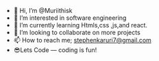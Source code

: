 - 👋 Hi, I’m @Muriithisk
- 👀 I’m interested in software engineering 
- 🌱 I’m currently learning Htmls,css ,js,and react.
- 💞️ I’m looking to collaborate on more projects 
- 📫 How to reach me; stephenkaruri7@gmail.com
- 😎Lets Code — coding is fun!

<!---
Muriithisk/Muriithisk is a ✨ special ✨ repository because its `README.md` (this file) appears on your GitHub profile.
You can click the Preview link to take a look at your changes.
--->
